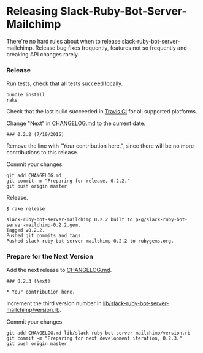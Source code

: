 # Releasing Slack-Ruby-Bot-Server-Mailchimp

There're no hard rules about when to release slack-ruby-bot-server-mailchimp. Release bug fixes frequently, features not so frequently and breaking API changes rarely.

### Release

Run tests, check that all tests succeed locally.

```
bundle install
rake
```

Check that the last build succeeded in [Travis CI](https://travis-ci.org/slack-ruby/slack-ruby-bot-server-mailchimp) for all supported platforms.

Change "Next" in [CHANGELOG.md](CHANGELOG.md) to the current date.

```
### 0.2.2 (7/10/2015)
```

Remove the line with "Your contribution here.", since there will be no more contributions to this release.

Commit your changes.

```
git add CHANGELOG.md
git commit -m "Preparing for release, 0.2.2."
git push origin master
```

Release.

```
$ rake release

slack-ruby-bot-server-mailchimp 0.2.2 built to pkg/slack-ruby-bot-server-mailchimp-0.2.2.gem.
Tagged v0.2.2.
Pushed git commits and tags.
Pushed slack-ruby-bot-server-mailchimp 0.2.2 to rubygems.org.
```

### Prepare for the Next Version

Add the next release to [CHANGELOG.md](CHANGELOG.md).

```
### 0.2.3 (Next)

* Your contribution here.
```

Increment the third version number in [lib/slack-ruby-bot-server-mailchimp/version.rb](lib/slack-ruby-bot-server-mailchimp/version.rb).

Commit your changes.

```
git add CHANGELOG.md lib/slack-ruby-bot-server-mailchimp/version.rb
git commit -m "Preparing for next development iteration, 0.2.3."
git push origin master
```
